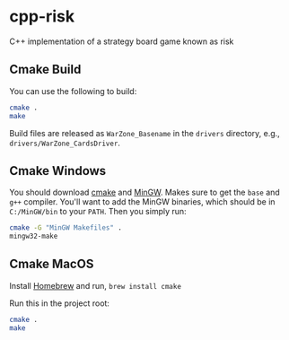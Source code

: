 # cpp-risk
C++ implementation of a strategy board game known as risk

## Cmake Build

You can use the following to build:

```bash
cmake .
make
```

Build files are released as `WarZone_Basename` in the `drivers` directory, e.g., `drivers/WarZone_CardsDriver`.

## Cmake Windows

You should download [cmake](https://cmake.org/download/) and [MinGW](https://osdn.net/projects/mingw/releases/). Makes sure to get the `base` and `g++` compiler. You'll want to add the MinGW binaries, which should be in `C:/MinGW/bin` to your `PATH`. Then you simply run:

```bash
cmake -G "MinGW Makefiles" .
mingw32-make
```

## Cmake MacOS

Install [Homebrew](https://brew.sh/) and run, `brew install cmake`

Run this in the project root:

```bash
cmake .
make
```